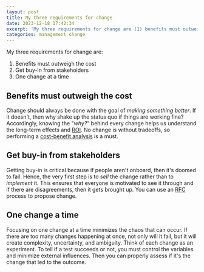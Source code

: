 ```yaml
---
layout: post
title: My three requirements for change
date: 2023-12-18 17:42:34
excerpt: 'My three requirements for change are (1) benefits must outweigh the cost, (2) get buy-in from stakeholders, (3) and one change a time.'
categories: management change
---
```


My three requirements for change are:

1. Benefits must outweigh the cost
2. Get buy-in from stakeholders
3. One change at a time

## Benefits must outweigh the cost

Change should always be done with the goal of _making something better_. If it doesn't, then why shake up the status quo if things are working fine? Accordingly, knowing the "_why?_" behind every change helps us understand the long-term effects and [ROI](https://wikipedia.org/wiki/Return_on_investment). No change is without tradeoffs, so performing a [cost-benefit analysis](https://wikipedia.org/wiki/Cost%E2%80%93benefit_analysis) is a must.

## Get buy-in from stakeholders

Getting buy-in is critical because if people aren't onboard, then it's doomed to fail. Hence, the very first step is to _sell_ the change rather than to _implement_ it. This ensures that everyone is motivated to see it through and if there are disagreements, then it gets brought up. You can use an [RFC](https://wikipedia.org/wiki/Request_for_Comments) process to propose change.

## One change a time

Focusing on one change at a time minimizes the chaos that can occur. If there are too many changes happening at once, not only will it fail, but it will create complexity, uncertainty, and ambiguity. Think of each change as an experiment. To tell if a test succeeds or not, you must control the variables and minimize external influences. Then you can properly assess if it's the change that led to the outcome.
